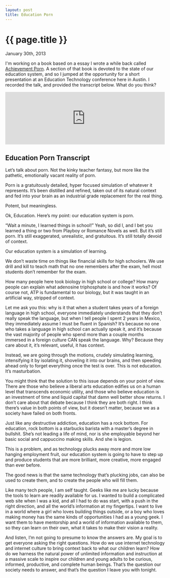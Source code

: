 ```yaml
---
layout: post
title: Education Porn
---
```


{{ page.title }}
================

<p class="meta">January 30th, 2013</p>

I'm working on a book based on a essay I wrote a while back called
[Achievement Porn](http://www.petermichaud.com/essays/achievement-porn/). A section of that book is devoted to the state
of our education system, and so I jumped at the opportunity for a short presentation at an Education Technology
conference here in Austin. I recorded the talk, and provided the transcript below. What do you think?

<iframe width="100%" height="166" scrolling="no" frameborder="no" src="https://w.soundcloud.com/player/?url=http%3A%2F%2Fapi.soundcloud.com%2Ftracks%2F79082446">
(No soundcloud support available)
</iframe>


## Education Porn Transcript

Let’s talk about porn. Not the kinky teacher fantasy, but more like the pathetic, emotionally vacant reality of porn.

Porn is a gratuitously detailed, hyper focused simulation of whatever it represents. It’s been distilled and refined,
taken out of its natural context and fed into your brain as an industrial grade replacement for the real thing.

Potent, but meaningless.

Ok, Education. Here’s my point: our education system is porn.

“Wait a minute, I learned things in school!” Yeah, so did I, and I bet you learned a thing or two from Playboy or
Romance Novels as well. But it’s still porn. It’s still exaggerated, unrealistic, and gratuitous. It’s still totally
devoid of context.

Our education system is a simulation of learning.

We don’t waste time on things like financial skills for high schoolers. We use drill and kill to teach math that no
one remembers after the exam, hell most students don’t remember for the exam.

How many people here took biology in high school or college? How many people can explain what adenosine triphosphate
is and how it works? Of course not, ATP is fundamental to our biology, but it was taught in an artificial way, stripped
of context.

Let me ask you this: why is it that when a student takes years of a foreign language in high school, everyone
immediately understands that they don’t really speak the language, but when I tell people I spent 2 years in Mexico,
they immediately assume I must be fluent in Spanish? It’s because no one who takes a language in high school can
actually speak it, and it’s because the vast majority of people who spend more than a couple months immersed in a
foreign culture CAN speak the language. Why? Because they care about it, it’s relevant, useful, it has context.

Instead, we are going through the motions, crudely simulating learning, intensifying it by isolating it, shoveling it
into our brains, and then speeding ahead only to forget everything once the test is over. This is not education. It’s
masturbation.


You might think that the solution to this issue depends on your point of view. There are those who believe a liberal
arts education edifies us on a human level that transcends economic utility, and those who believe education is an
investment of time and liquid capital that damn well better show returns. I don’t care about that debate because I think
they are both right. I think there’s value in both points of view, but it doesn’t matter, because we as a society have
failed on both fronts.

Just like any destructive addiction, education has a rock bottom. For education, rock bottom is a starbucks barista
with a master’s degree in bullshit. She’s not leading a life of mind, nor is she employable beyond her basic social and
cappuccino making skills.  And she is legion.

This is a problem, and as technology plucks away more and more low hanging employment fruit, our education system is
going to have to step up and produce students that are more brilliant, more creative, more engaged than ever before.

The good news is that the same technology that’s plucking jobs, can also be used to create them, and to create the
people who will fill them.

Like many tech people, I am self taught. Geeks like me are lucky because the tools to learn are readily available for
us. I wanted to build a complicated web site when I was a kid, and all I had to do was start, with a push in the right
direction, and all the world’s information at my fingertips. I want to live in a world where a girl who loves building
things outside, or a boy who loves making money has the same kinds of opportunities I had as a young geek. I want them
to have mentorship and a world of information available to them, so they can learn on their own, what it takes to make
their vision a reality.

And listen, I’m not going to presume to know the answers are. My goal is to get everyone asking the right questions.
How do we use internet technology and internet culture to bring context back to what our children learn? How do we
harness the natural power of unlimited information and instruction at a massive scale to inspire our children and young
adults to be curious, informed, productive, and complete human beings. That’s the question our society needs to answer,
and that’s the question I leave you with tonight.

